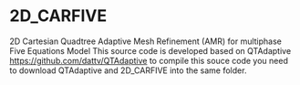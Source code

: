 # 2D_CARFIVE
2D Cartesian Quadtree Adaptive Mesh Refinement (AMR) for multiphase Five Equations Model 
This source code is developed based on QTAdaptive https://github.com/dattv/QTAdaptive 
to compile this souce code you need to download QTAdaptive and 2D_CARFIVE 
into the same folder.
